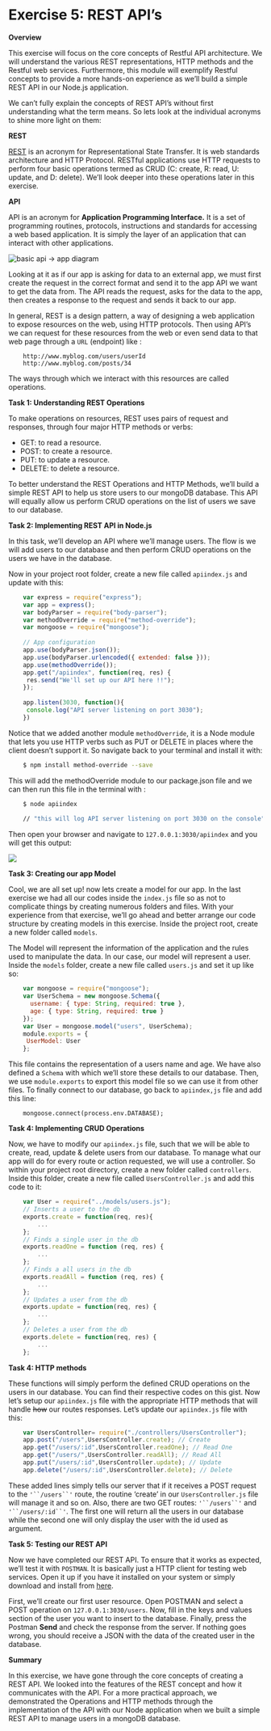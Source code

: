 # Exercise 5: REST API’s

**Overview**

This exercise will focus on the core concepts of Restful API architecture. We will understand the various REST representations, HTTP methods and the Restful web services. Furthermore, this module will exemplify Restful concepts to provide  a more hands-on experience as we’ll build a simple REST API in our Node.js application.

We can’t fully explain the concepts of REST API’s without first understanding what the term means. So lets look at the individual acronyms to shine more light on them:

**REST**

[REST](https://www.codementor.io/restful/tutorial/rest-api-design-best-practices-strategy) is an acronym for Representational State Transfer. It is web standards architecture and HTTP Protocol. RESTful applications use HTTP requests to perform four basic operations termed as CRUD (C: create, R: read, U: update, and D: delete).  We’ll look deeper into these operations later in this exercise.

**API**

API is an acronym for **Application Programming Interface.** It is a set of programming routines, protocols, instructions and standards for accessing a web based application. It is simply the layer of an application that can interact with other applications.


![basic api → app diagram](https://cdn-images-1.medium.com/max/800/1*eDrytuczv0tP7Fod1nU8NQ.png)


Looking at it as if our app is asking for data to an external app, we must first create the request in the correct format and send it to the app API we want to get the data from. The API reads the request, asks for the data to the app, then creates a response to the request and sends it back to our app.

In general, REST is a design pattern, a way of designing a web application to expose resources on the web, using HTTP protocols. Then using API’s we can request for these resources from the web or even send data to that web page through a `URL` (endpoint) like :

```
    http://www.myblog.com/users/userId
    http://www.myblog.com/posts/34
```

The ways through which we interact with this resources are called operations. 

**Task 1: Understanding REST Operations**

To make operations on resources, REST uses pairs of request and responses, through four major  HTTP methods or verbs:

- GET: to read a resource.
- POST: to create a resource.
- PUT: to update a resource.
- DELETE: to delete a resource.

To better understand the REST Operations and HTTP Methods, we’ll build a simple REST API to help us store users to our mongoDB database. This API will equally allow us perform CRUD operations on the list of users we save to our database.

**Task 2: Implementing REST API in Node.js**

In this task, we’ll develop an API where we’ll manage users. The flow is we will add users to our database and then perform CRUD operations on the users we have in the database.

Now in your project root folder, create a new file called `apiindex.js` and update with this:

```javascript
    var express = require("express");
    var app = express();
    var bodyParser = require("body-parser");
    var methodOverride = require("method-override");
    var mongoose = require("mongoose");
    
    // App configuration
    app.use(bodyParser.json());
    app.use(bodyParser.urlencoded({ extended: false }));
    app.use(methodOverride());
    app.get("/apiindex", function(req, res) { 
     res.send("We'll set up our API here !!");
    });
    
    app.listen(3030, function(){
     console.log("API server listening on port 3030");
    })
```

Notice that we added another module `methodOverride`, it is a Node module that lets you use HTTP verbs such as PUT or DELETE in places where the client doesn’t support it. So navigate back to your terminal and install it with:

```bash
    $ npm install method-override --save
```

This will add the methodOverride module to our package.json file and we can then run this file in the terminal with :

```bash
    $ node apiindex
    
    // "this will log API server listening on port 3030 on the console"
```

Then open your browser and navigate to `127.0.0.1:3030/apiindex` and you will get this output:


![](https://d2mxuefqeaa7sj.cloudfront.net/s_F1C2D8422225F8FE9C031B22833D81B7BBF571D20AF525798AA7B3D233BED225_1525869358312_apiindex.jpg)


**Task 3: Creating our app Model**

Cool, we are all set up! now lets create a model for our app. In the last exercise we had all our codes inside the `index.js` file so as not to complicate things by creating numerous folders and files. With your experience from that exercise, we’ll go ahead and better arrange our code structure by creating models in this exercise. Inside the project root, create a new folder called `models`. 

The Model will represent the information of the application and the rules used to manipulate the data. In our case, our model will represent a user. Inside the `models` folder, create a new file called `users.js` and set it up like so:

```javascript
    var mongoose = require("mongoose");
    var UserSchema = new mongoose.Schema({ 
      username: { type: String, required: true },
      age: { type: String, required: true }
    });
    var User = mongoose.model("users", UserSchema);
    module.exports = {
     UserModel: User
    };
```

This file contains the representation of a users name and age. We have also defined a `Schema` with which we’ll store these details to our database.
Then, we use `module.exports` to export this model file so we can use it from other files. To finally connect to our database, go back to `apiindex,js` file and add this line:

```
    mongoose.connect(process.env.DATABASE);
```

**Task 4: Implementing CRUD Operations**

Now, we have to modify our `apiindex.js` file, such that we will be  able to create, read, update & delete users from our database. To manage what our app will do for every route or action requested, we will use a controller. So within your project root directory, create a new folder called `controllers`. Inside this folder, create a new file called `UsersController.js` and add this code to it:

```javascript
    var User = require("../models/users.js");
    // Inserts a user to the db
    exports.create = function(req, res){
        ...
    };
    // Finds a single user in the db
    exports.readOne = function (req, res) {
        ...
    };
    // Finds a all users in the db
    exports.readAll = function (req, res) {
        ...
    };
    // Updates a user from the db
    exports.update = function(req, res) {
        ...
    };
    // Deletes a user from the db
    exports.delete = function(req, res) {
        ...
    };
```

**Task 4: HTTP methods**

These functions will simply perform the defined CRUD operations on the users in our database. You can find their respective codes on this gist. Now let’s setup our `apiindex.js` file with the appropriate HTTP methods that will handle ~~how~~ our routes responses. Let’s update our `apiindex.js` file with this:

```javascript
    var UsersController= require("./controllers/UsersController");
    app.post("/users",UsersController.create); // Create
    app.get("/users/:id",UsersController.readOne); // Read One
    app.get("/users/",UsersController.readAll); // Read All
    app.put("/users/:id",UsersController.update); // Update
    app.delete("/users/:id",UsersController.delete); // Delete
```

These added lines simply tells our server that if it receives a POST request to the `'``/users``'` route, the routine ‘create’ in our `UsersController.js` file will manage it and so on. Also, there are two GET routes: `'``/users``'` and `'``/users/:id``'`. The first one will return all the users in our database while the second one will only display the user with the id used as argument.

**Task 5: Testing our REST API**

Now we have completed our REST API. To ensure that it works as expected, we’ll test it with `POSTMAN`. It is basically just a HTTP client for testing web services. Open it up if you have it installed on your system or simply download and install from [here](http://www.getpostman.com).

First, we’ll create our first user resource. Open POSTMAN and select a POST operation on `127.0.0.1:3030/users`. Now, fill in the keys and values section of the user you want to insert to the database. Finally, press the Postman **Send** and check the response from the server. If nothing goes wrong, you should receive a JSON with the data of the created user in the database.

**Summary**

In this exercise, we have gone through the core concepts of creating a REST API. We looked into the features of the REST concept and how it communicates with the API. For a more practical approach, we demonstrated the Operations and HTTP methods through the implementation of the API with our Node application when we built a simple REST API to manage users in a mongoDB database.


